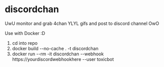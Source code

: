 # discordchan
UwU monitor and grab 4chan YLYL gifs and post to discord channel OwO 


Use with Docker :D 

1. cd into repo 
2. docker build --no-cache . -t discordchan
3. docker run --rm -it discordchan --webhook https://yourdiscordwebhookhere --user toxicbot
